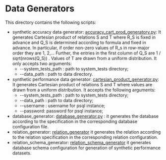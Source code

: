 Data Generators
==================

This directory contains the following scripts:

- synthetic accuracy data generator: [accuracy_cart_prod_generatory.py](accuracy_cart_prod_generator.py): It generates Cartesian product of relations S and T where R_S is fixed in advance and Q_S is determined according to formula and fixed in advance. In particular, if order non-zero  values of R_s in row-major order they are 1, 2,... Further, the entries in the first column of Q_S are 1 / sqrt(nrows(Q_S)) .  Values of T are drawn from a uniform distribution. It only accepts two arguments:
    - --system_tests_path : path to system_tests directory;
    - --data_path : path to data directory.
- synthetic performance data generator: [cartesian_product_generator.py](cartesian_product_generator): It generates Cartesian product of relations S and T where values are drawn from a uniform distribution. It accepts the following arguments:
    - --system_tests_path : path to system_tests directory;
    - --data_path : path to data directory;
    - --username : username for psql instance;
    - --password: password for psql instance;
- database_generator: [database_generator.py](database_generator.py) : it generates the database according to the specification in the corresponding database configuration file.
- relation_generator: [relation_generator](relation_generator.py) it generates the relation according to the relation specification in the corresponding relation configuration.
- relation_schema_generator: [relation_schema_generator](relation_schema_generator.py) it generates database schema configuration for generation of synthetic performance datasets.